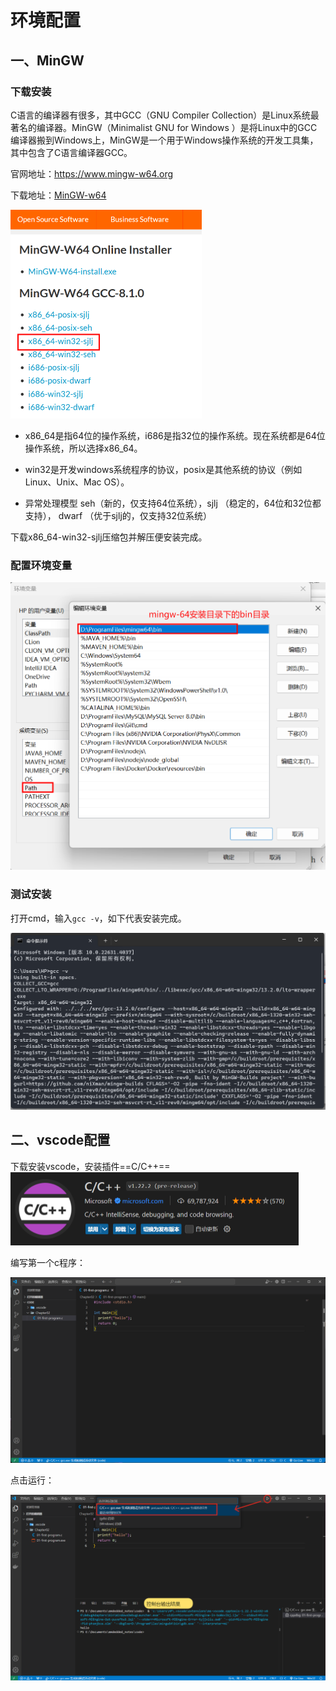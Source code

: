 # 环境配置

## 一、MinGW

### 下载安装

C语言的编译器有很多，其中GCC（GNU Compiler Collection）是Linux系统最著名的编译器。MinGW（Minimalist GNU for Windows ）是将Linux中的GCC编译器搬到Windows上，MinGW是一个用于Windows操作系统的开发工具集，其中包含了C语言编译器GCC。

官网地址：https://www.mingw-w64.org

下载地址：[MinGW-w64 ](https://sourceforge.net/projects/mingw-w64/files/mingw-w64/mingw-w64-release/)

<img src="./images/image-20240906130205253.png" alt="image-20240906130205253" style="zoom:50%;" />

- x86_64是指64位的操作系统，i686是指32位的操作系统。现在系统都是64位操作系统，所以选择x86_64。

- win32是开发windows系统程序的协议，posix是其他系统的协议（例如Linux、Unix、Mac OS）。

- 异常处理模型 seh（新的，仅支持64位系统），sjlj （稳定的，64位和32位都支持）， dwarf （优于sjlj的，仅支持32位系统）

下载x86_64-win32-sjlj压缩包并解压便安装完成。

### 配置环境变量

<img src="./images/image-20240906131240350.png" alt="image-20240906131240350" style="zoom:50%;" />

### 测试安装

打开cmd，输入`gcc -v`，如下代表安装完成。

<img src="./images/image-20240906131410327.png" alt="image-20240906131410327" style="zoom:50%;" />

## 二、vscode配置

下载安装vscode，安装插件==C/C++==<img src="./images/image-20240906132007692.png" alt="image-20240906132007692" style="zoom:50%;" />

编写第一个c程序：

<img src="./images/image-20240906132225231.png" alt="image-20240906132225231" style="zoom: 80%;" />

点击运行：

![image-20240906132852256](./images/image-20240906132852256.png)